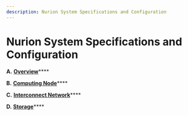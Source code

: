 ```yaml
---
description: Nurion System Specifications and Configuration
---
```


# Nurion System Specifications and Configuration

**A.** [**Overview**](a.-overview.md)****

**B.** [**Computing Node**](b.-computing-node.md)****

**C.** [**Interconnect Network**](c.-interconnect-network.md)****

**D.** [**Storage**](d.-storage.md)****
